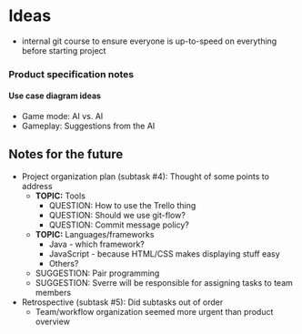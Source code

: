 # Ideas

- internal git course to ensure everyone is up-to-speed on everything before
  starting project

### Product specification notes

#### Use case diagram ideas

* Game mode: AI vs. AI
* Gameplay: Suggestions from the AI

## Notes for the future

* Project organization plan (subtask #4): Thought of some points to address
   * **TOPIC:** Tools
     * <span class="question">QUESTION</span>: How to use the Trello thing
     * <span class="question">QUESTION</span>: Should we use git-flow?
     * <span class="question">QUESTION</span>: Commit message policy?
   * **TOPIC:** Languages/frameworks
     * Java - which framework?
     * JavaScript - because HTML/CSS makes displaying stuff easy
     * Others?
   * <span class="suggestion">SUGGESTION</span>: Pair programming
   * <span class="suggestion">SUGGESTION</span>: Sverre will be responsible for
     assigning tasks to team members
* Retrospective (subtask #5): Did subtasks out of order
  * Team/workflow organization seemed more urgent than product overview
